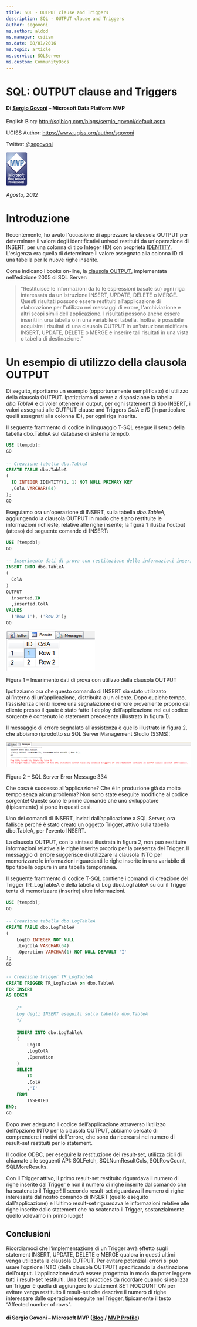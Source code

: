 ```yaml
---
title: SQL - OUTPUT clause and Triggers
description: SQL - OUTPUT clause and Triggers
author: segovoni
ms.author: aldod
ms.manager: csiism
ms.date: 08/01/2016
ms.topic: article
ms.service: SQLServer
ms.custom: CommunityDocs
---
```


# SQL: OUTPUT clause and Triggers

#### Di [Sergio Govoni](https://mvp.microsoft.com/en-us/PublicProfile/4029181?fullName=Sergio%20Govoni) – Microsoft Data Platform MVP

English Blog: <http://sqlblog.com/blogs/sergio_govoni/default.aspx>

UGISS Author: <https://www.ugiss.org/author/sgovoni>

Twitter: [@segovoni](https://twitter.com/segovoni)

![](./img/SQL-OUTPUT-clause-e-triggers/image1.png)

*Agosto, 2012*

Introduzione
============

Recentemente, ho avuto l'occasione di apprezzare la clausola OUTPUT per determinare il valore degli identificativi univoci restituiti da un'operazione di INSERT, per una colonna di tipo Integer (ID) con proprietà [IDENTITY](http://msdn.microsoft.com/en-us/library/aa933196(v=sql.80).aspx). L'esigenza era quella di determinare il valore assegnato alla colonna ID di una tabella per le nuove righe inserite.

Come indicano i books on-line, la [clausola OUTPUT](http://msdn.microsoft.com/en-us/library/ms177564.aspx), implementata nell'edizione 2005 di SQL Server:

> "Restituisce le informazioni da (o le espressioni basate su) ogni riga interessata da un'istruzione INSERT, UPDATE, DELETE o MERGE. Questi risultati possono essere restituiti all’applicazione di elaborazione per l'utilizzo nei messaggi di errore, l'archiviazione e altri scopi simili dell'applicazione. I risultati possono anche essere inseriti in una tabella o in una variabile di tabella. Inoltre, è possibile acquisire i risultati di una clausola OUTPUT in un'istruzione nidificata INSERT, UPDATE, DELETE o MERGE e inserire tali risultati in una vista o tabella di destinazione."


Un esempio di utilizzo della clausola OUTPUT
============================================

Di seguito, riportiamo un esempio (opportunamente semplificato) di utilizzo della clausola OUTPUT. Ipotizziamo di avere a disposizione la tabella *dbo.TableA* e di voler ottenere in output, per ogni statement di tipo INSERT, i valori assegnati alle OUTPUT clause and Triggers *ColA* e *ID* (in particolare quelli assegnati alla colonna ID), per ogni riga inserita.

Il seguente frammento di codice in linguaggio T-SQL esegue il setup della tabella dbo.TableA sul database di sistema tempdb.

```SQL
USE [tempdb];
GO

-- Creazione tabella dbo.TableA
CREATE TABLE dbo.TableA
(
  ID INTEGER IDENTITY(1, 1) NOT NULL PRIMARY KEY
  ,ColA VARCHAR(64)
);
GO
```

Eseguiamo ora un'operazione di INSERT, sulla tabella *dbo.TableA*, aggiungendo la clausola OUTPUT in modo che siano restituite le informazioni richieste, relative alle righe inserite; la figura 1 illustra l'output (atteso) del seguente comando di INSERT:

```SQL
USE [tempdb];
GO

-- Inserimento dati di prova con restituzione delle informazioni inserite
INSERT INTO dbo.TableA
(
  ColA
)
OUTPUT
  inserted.ID
  ,inserted.ColA
VALUES
  ('Row 1'), ('Row 2');
GO
```

![](./img/SQL-OUTPUT-clause-e-triggers/image2.png)

Figura 1 – Inserimento dati di prova con utilizzo della clausola OUTPUT

Ipotizziamo ora che questo comando di INSERT sia stato utilizzato
all’interno di un’applicazione, distribuita a un cliente. Dopo qualche
tempo, l’assistenza clienti riceve una segnalazione di errore
proveniente proprio dal cliente presso il quale è stato fatto il deploy
dell’applicazione nel cui codice sorgente è contenuto lo statement
precedente (illustrato in figura 1).

Il messaggio di errore segnalato all’assistenza è quello illustrato in
figura 2, che abbiamo riprodotto su SQL Server Management Studio (SSMS):

![](./img/SQL-OUTPUT-clause-e-triggers/image3.png)

Figura 2 – SQL Server Error Message 334

Che cosa è successo all’applicazione? Che è in produzione già da molto
tempo senza alcun problema? Non sono state eseguite modifiche al codice
sorgente! Queste sono le prime domande che uno sviluppatore
(tipicamente) si pone in questi casi.

Uno dei comandi di INSERT, inviati dall’applicazione a SQL Server, ora
fallisce perché è stato creato un oggetto Trigger, attivo sulla tabella
dbo.TableA, per l'evento INSERT.

La clausola OUTPUT, con la sintassi illustrata in figura 2, non può
restituire informazioni relative alle righe inserite proprio per la
presenza del Trigger. Il messaggio di errore suggerisce di utilizzare la
clausola INTO per memorizzare le informazioni riguardanti le righe
inserite in una variabile di tipo tabella oppure in una tabella
temporanea.

Il seguente frammento di codice T-SQL contiene i comandi di creazione
del Trigger TR\_LogTableA e della tabella di Log dbo.LogTableA su cui il
Trigger tenta di memorizzare (inserire) altre informazioni.

```SQL
USE [tempdb];
GO

-- Creazione tabella dbo.LogTableA
CREATE TABLE dbo.LogTableA
(
    LogID INTEGER NOT NULL
    ,LogColA VARCHAR(64)
    ,Operation VARCHAR(1) NOT NULL DEFAULT 'I'
);
GO

-- Creazione trigger TR_LogTableA
CREATE TRIGGER TR_LogTableA on dbo.TableA
FOR INSERT
AS BEGIN

    /*
    Log degli INSERT eseguiti sulla tabella dbo.TableA
    */

    INSERT INTO dbo.LogTableA
    (
        LogID
        ,LogColA
        ,Operation
    )
    SELECT
        ID
        ,ColA
        ,'I'
    FROM
        INSERTED
END;
GO
```
Dopo aver adeguato il codice dell’applicazione attraverso l’utilizzo
dell’opzione INTO per la clausola OUTPUT, abbiamo cercato di comprendere
i motivi dell’errore, che sono da ricercarsi nel numero di result-set
restituiti per lo statement.

Il codice ODBC, per eseguire la restituzione dei result-set, utilizza
cicli di chiamate alle seguenti API: SQLFetch, SQLNumResultCols,
SQLRowCount, SQLMoreResults.

Con il Trigger attivo, il primo result-set restituito riguardava il
numero di righe inserite dal Trigger e non il numero di righe inserite
dal comando che ha scatenato il Trigger! Il secondo result-set
riguardava il numero di righe interessate dal nostro comando di INSERT
(quello eseguito dall’applicazione) e l’ultimo result-set riguardava le
informazioni relative alle righe inserite dallo statement che ha
scatenato il Trigger, sostanzialmente quello volevamo in primo luogo!

Conclusioni
-----------

Ricordiamoci che l’implementazione di un Trigger avrà effetto sugli
statement INSERT, UPDATE, DELETE e MERGE qualora in questi ultimi venga
utilizzata la clausola OUTPUT. Per evitare potenziali errori si può
usare l’opzione INTO (della clausola OUTPUT) specificando la
destinazione dell’output. L’applicazione dovrà essere progettata in modo
da poter leggere tutti i result-set restituiti. Una best practices da
ricordare quando si realizza un Trigger è quella di aggiungere lo
statement SET NOCOUNT ON per evitare venga restituito il result-set che
descrive il numero di righe interessare dalle operazioni eseguite nel
Trigger, tipicamente il testo “Affected number of rows”.

#### di Sergio Govoni – Microsoft MVP ([Blog](http://community.ugiss.org/blogs/sgovoni) / [MVP Profile](http://mvp.microsoft.com/profiles/Sergio.Govoni))






